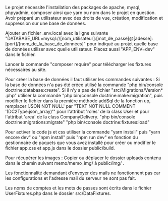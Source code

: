 
Le projet nécessite l'installation des packages de apache, mysql, phpyadmin, composer ainsi que yarn ou npm dans le projet en question.
Avoir préparé un utilisateur avec des droits de vue, création, modification et suppression sur une base de données.

Ajouter un fichier .env.local avec la ligne suivante "DATABASE_URL=mysql://[nom_utilisateur]:[mot_de_passe]@[adesse]:[port]/[nom_de_la_base_de_données]" pour indiqué au projet quelle base de données utiliser avec quelle utilisateur.
Placez aussi "APP_ENV=dev" dans le fichier.


Lancer la commande "composer require" pour télécharger les fixtures nécessaires au site.

Pour créer la base de données il faut utiliser les commandes suivantes : 
Si la base de données n'a pas été créee utilisé la commande "php bin/console doctrine:database:create".
Si il n'y a pas de fichier "src/Migrations/Version* .php" utiliser la commande "php bin/console doctrine:make:migration", puis modifier le fichier dans la première méthode addSql de la fonction up, remplacer 'JSON NOT NULL' par "TEXT NOT NULL COMMENT \'(DC2Type:json_array)\'" pour l'attribut 'roles' de la class User et pour l'attribut 'area' de la class CompanyDelivery.
"php bin/console doctrine:migrations:migrate"
"php bin/console doctrine:fixtures:load"

Pour activer le code js et css utiliser la commande "yarn install" puis "yarn encore dev" ou "npm install" puis "npm run dev" en fonction du gestionnaire de paquets que vous avez installé pour créer ou modifier le fichier app.css et app.js dans le dossier public/build.

Pour récupérer les images : 
Copier ou déplacer le dossier uploads contenu dans le chemin suivant memo/memo_img/ à public/img/ .

Les fonctionnalité demandant d'envoyer des mails ne fonctionnent pas car les configurations et l'adresse mail du serveur ne sont pas fait.

Les noms de comptes et les mots de passes sont écrits dans le fichier UserFixtures.php dans le dossier src/DataFixtures.
